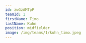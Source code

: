 ```yaml
---
id: zwGzAMTpP
teamId: 1
firstName: Timo
lastName: Kuhn
position: midfielder
image: /img/teams/1/kuhn_timo.jpeg
---
```

